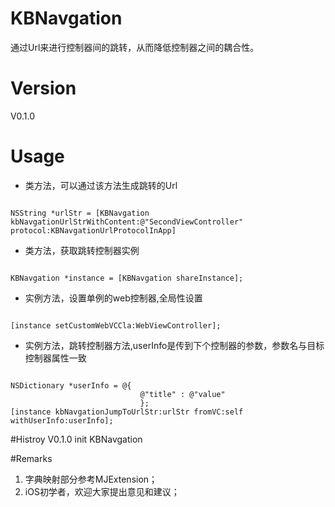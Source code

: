 # KBNavgation
通过Url来进行控制器间的跳转，从而降低控制器之间的耦合性。

# Version
V0.1.0

# Usage
* 类方法，可以通过该方法生成跳转的Url

<pre><code>
NSString *urlStr = [KBNavgation kbNavgationUrlStrWithContent:@"SecondViewController" protocol:KBNavgationUrlProtocolInApp]
</code></pre>

* 类方法，获取跳转控制器实例

<pre><code>
KBNavgation *instance = [KBNavgation shareInstance];
</code></pre>

* 实例方法，设置单例的web控制器,全局性设置

<pre><code>
[instance setCustomWebVCCla:WebViewController];
</code></pre>

* 实例方法，跳转控制器方法,userInfo是传到下个控制器的参数，参数名与目标控制器属性一致

<pre><code>
NSDictionary *userInfo = @{
                             @"title" : @"value"
                             };
[instance kbNavgationJumpToUrlStr:urlStr fromVC:self withUserInfo:userInfo];
</pre></code>

#Histroy
V0.1.0 init KBNavgation

#Remarks
1. 字典映射部分参考MJExtension；
2. iOS初学者，欢迎大家提出意见和建议；
